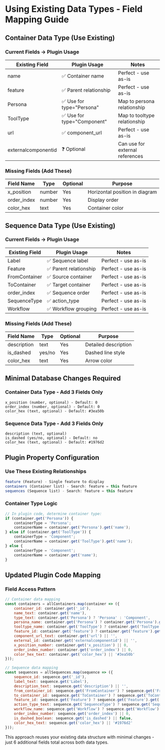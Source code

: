 # Using Existing Data Types - Field Mapping Guide

## Container Data Type (Use Existing)

### Current Fields → Plugin Usage
| Existing Field | Plugin Usage | Notes |
|----------------|--------------|-------|
| name | ✅ Container name | Perfect - use as-is |
| feature | ✅ Parent relationship | Perfect - use as-is |
| Persona | ✅ Use for type="Persona" | Map to persona relationship |
| ToolType | ✅ Use for type="Component" | Map to tooltype relationship |
| url | ✅ component_url | Perfect - use as-is |
| externalcomponentid | ❓ Optional | Can use for external references |

### Missing Fields (Add These)
| Field Name | Type | Optional | Purpose |
|------------|------|----------|---------|
| x_position | number | Yes | Horizontal position in diagram |
| order_index | number | Yes | Display order |
| color_hex | text | Yes | Container color |

## Sequence Data Type (Use Existing)

### Current Fields → Plugin Usage
| Existing Field | Plugin Usage | Notes |
|----------------|--------------|-------|
| Label | ✅ Sequence label | Perfect - use as-is |
| Feature | ✅ Parent relationship | Perfect - use as-is |
| FromContainer | ✅ Source container | Perfect - use as-is |
| ToContainer | ✅ Target container | Perfect - use as-is |
| order_index | ✅ Sequence order | Perfect - use as-is |
| SequenceType | ✅ action_type | Perfect - use as-is |
| Workflow | ✅ Workflow grouping | Perfect - use as-is |

### Missing Fields (Add These)
| Field Name | Type | Optional | Purpose |
|------------|------|----------|---------|
| description | text | Yes | Detailed description |
| is_dashed | yes/no | Yes | Dashed line style |
| color_hex | text | Yes | Arrow color |

## Minimal Database Changes Required

### Container Data Type - Add 3 Fields Only
```
x_position (number, optional) - Default: 0
order_index (number, optional) - Default: 0  
color_hex (text, optional) - Default: #3ea50b
```

### Sequence Data Type - Add 3 Fields Only
```
description (text, optional)
is_dashed (yes/no, optional) - Default: no
color_hex (text, optional) - Default: #1976d2
```

## Plugin Property Configuration

### Use These Existing Relationships
```javascript
feature (Feature) - Single feature to display
containers (Container list) - Search: feature = this feature
sequences (Sequence list) - Search: feature = this feature
```

### Container Type Logic
```javascript
// In plugin code, determine container type:
if (container.get('Persona')) {
    containerType = 'Persona';
    containerName = container.get('Persona').get('name');
} else if (container.get('ToolType')) {
    containerType = 'Component';  
    containerName = container.get('ToolType').get('name');
} else {
    containerType = 'Component';
    containerName = container.get('name');
}
```

## Updated Plugin Code Mapping

### Field Access Pattern
```javascript
// Container data mapping
const containers = allContainers.map(container => ({
    container_id: container.get('_id'),
    name_text: container.get('name'),
    type_text: container.get('Persona') ? 'Persona' : 'Component',
    persona_name: container.get('Persona') ? container.get('Persona').get('name') : null,
    tooltype_name: container.get('ToolType') ? container.get('ToolType').get('name') : null,
    feature_id: container.get('feature') ? container.get('feature').get('_id') : null,
    component_url_text: container.get('url') || '',
    external_id: container.get('externalcomponentid') || '',
    x_position_number: container.get('x_position') || 0,
    order_index_number: container.get('order_index') || 0,
    color_hex_text: container.get('color_hex') || '#3ea50b'
}));

// Sequence data mapping  
const sequences = allSequences.map(sequence => ({
    sequence_id: sequence.get('_id'),
    label_text: sequence.get('Label'),
    description_text: sequence.get('description') || '',
    from_container_id: sequence.get('FromContainer') ? sequence.get('FromContainer').get('_id') : null,
    to_container_id: sequence.get('ToContainer') ? sequence.get('ToContainer').get('_id') : null,
    feature_id: sequence.get('Feature') ? sequence.get('Feature').get('_id') : null,
    action_type_text: sequence.get('SequenceType') ? sequence.get('SequenceType').get('name') : 'Data Flow',
    workflow_name: sequence.get('Workflow') ? sequence.get('Workflow').get('Label') : '',
    order_index_number: sequence.get('order_index') || 0,
    is_dashed_boolean: sequence.get('is_dashed') || false,
    color_hex_text: sequence.get('color_hex') || '#1976d2'
}));
```

This approach reuses your existing data structure with minimal changes - just 6 additional fields total across both data types.
